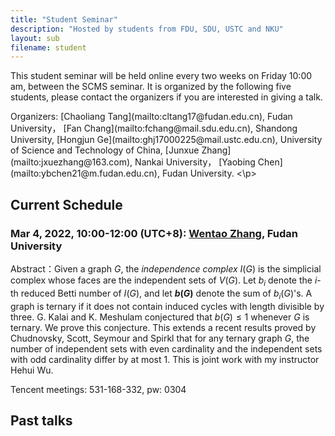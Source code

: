 ```yaml
---
title: "Student Seminar"
description: "Hosted by students from FDU, SDU, USTC and NKU"
layout: sub
filename: student
--- 
```


This student seminar will be held online every two weeks on Friday 10:00 am, between the SCMS seminar. It is organized by the following five students, please contact the organizers if you are interested in giving a talk.

<p>Organizers:
[Chaoliang Tang](mailto:cltang17@fudan.edu.cn), Fudan University，
[Fan Chang](mailto:fchang@mail.sdu.edu.cn), Shandong University, 
[Hongjun Ge](mailto:ghj17000225@mail.ustc.edu.cn), University of Science and Technology of China, 
[Junxue Zhang](mailto:jxuezhang@163.com), Nankai University，
[Yaobing Chen](mailto:ybchen21@m.fudan.edu.cn), Fudan University. <\p>

## Current Schedule
### Mar 4, 2022, 10:00-12:00 (UTC+8): [Wentao Zhang](mailto:wtzhang20@fudan.edu.cn), Fudan University    
Abstract：Given a graph $G$, the <em>independence complex</em> $I(G)$ is the simplicial complex whose faces are the independent sets of $V(G)$. Let $b_i$ denote the $i$-th reduced Betti number of $I(G)$, and let **$b(G)$** denote the sum of $b_i(G)$'s. A graph is ternary if it does not contain induced cycles with length divisible by three. G. Kalai and K. Meshulam conjectured that $b(G)\le 1$ whenever $G$ is ternary. We prove this conjecture. This extends a recent results proved by Chudnovsky, Scott, Seymour and Spirkl that for any ternary graph $G$, the number of independent sets with even cardinality and the independent sets with odd cardinality differ by at most 1. This is joint work with my instructor Hehui Wu.

Tencent meetings: 531-168-332, pw: 0304

## Past talks
